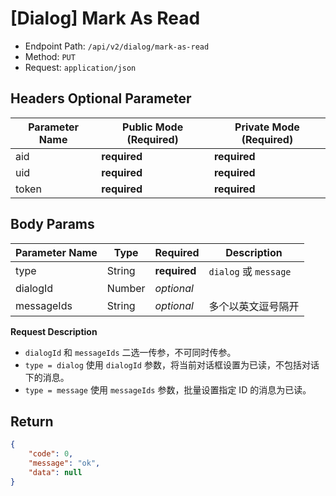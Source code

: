 # [Dialog] Mark As Read

- Endpoint Path: `/api/v2/dialog/mark-as-read`
- Method: `PUT`
- Request: `application/json`

## Headers Optional Parameter

| Parameter Name | Public Mode (Required) | Private Mode (Required) |
| --- | --- | --- |
| aid | **required** | **required** |
| uid | **required** | **required** |
| token | **required** | **required** |

## Body Params

| Parameter Name | Type | Required | Description |
| --- | --- | --- | --- |
| type | String | **required** | `dialog` 或 `message` |
| dialogId | Number | *optional* |  |
| messageIds | String | *optional* | 多个以英文逗号隔开 |

**Request Description**

- `dialogId` 和 `messageIds` 二选一传参，不可同时传参。
- `type = dialog` 使用 `dialogId` 参数，将当前对话框设置为已读，不包括对话下的消息。
- `type = message` 使用 `messageIds` 参数，批量设置指定 ID 的消息为已读。

## Return

```json
{
    "code": 0,
    "message": "ok",
    "data": null
}
```
